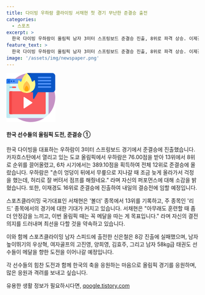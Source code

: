 ```yaml
---
title: 다이빙 우하람 클라이밍 서채현 첫 경기 무난한 준결승 출전
categories:
  - 스포츠
excerpt: >
  한국 다이빙 우하람이 올림픽 남자 3미터 스프링보드 준결승 진출, 8위로 파격 상승. 이제결승 진출 기대되며, 스포츠클라이밍 서채현은 리드 종목에서 노려하는 결선 진출, 메달을 향한 강점 발휘 준비. 이재경도 결승 진출 도전. 여자골프에 고진영, 양희영, 김효주 출전하고, 남자 58kg급 태권도 선수들도 본격적인 메달 노림수 시작.
feature_text: >
  한국 다이빙 우하람이 올림픽 남자 3미터 스프링보드 준결승 진출, 8위로 파격 상승. 이제결승 진출 기대되며, 스포츠클라이밍 서채현은 리드 종목에서 노려하는 결선 진출, 메달을 향한 강점 발휘 준비. 이재경도 결승 진출 도전. 여자골프에 고진영, 양희영, 김효주 출전하고, 남자 58kg급 태권도 선수들도 본격적인 메달 노림수 시작.
image: '/assets/img/newspaper.png'
---
```


<p><img src="/assets/img/news.png" alt="rentncar 속보" /></p>

<h4>한국 선수들의 올림픽 도전, 준결승 ①</h4>

<p>한국 다이빙을 대표하는 우하람이 3미터 스프링보드 경기에서 준결승에 진출했습니다. 카자흐스탄에서 열리고 있는 도쿄 올림픽에서 우하람은 76.00점을 받아 13위에서 8위로 순위를 끌어올렸고, 6차 시기에서는 389.10점을 획득하여 전체 12위로 준결승에 올랐습니다. 우하람은 "손이 엉덩이 뒤에서 무릎으로 지나갈 때 조금 늦게 올라가서 걱정을 했는데, 허리로 잘 버텨서 점프를 해줬네요." 라며 자신의 퍼포먼스에 대해 소감을 밝혔습니다. 또한, 이재경도 16위로 준결승에 진출하여 내일의 결승전에 임할 예정입니다.</p>

<p>스포츠클라이밍 국가대표인 서채현은 '볼더' 종목에서 13위를 기록하고, 주 종목인 '리드' 종목에서의 경기에 대한 기대가 커지고 있습니다. 서채현은 "아무래도 훈련할 때 좀 더 안정감을 느끼고, 이번 올림픽 때는 꼭 메달을 따는 게 목표입니다." 라며 자신의 결전의지를 드러내며 최선을 다할 것을 약속하고 있습니다.</p>

<p>이와 함께 스포츠클라이밍 남자 스피드에 출전한 신은철은 8강 진출에 실패했으며, 남자 높이뛰기의 우상혁, 여자골프의 고진영, 양희영, 김효주, 그리고 남자 58kg급 태권도 선수들이 메달을 향한 도전을 이어나갈 예정입니다.</p>

<p>각 선수들의 힘찬 도전과 함께 한국의 축을 응원하는 마음으로 올림픽 경기를 응원하며, 많은 응원과 격려를 보내고 싶습니다.</p>
유용한 생활 정보가 필요하시다면, <a href="https://qoogle.tistory.com" rel="dofollow">qoogle.tistory.com</a>


